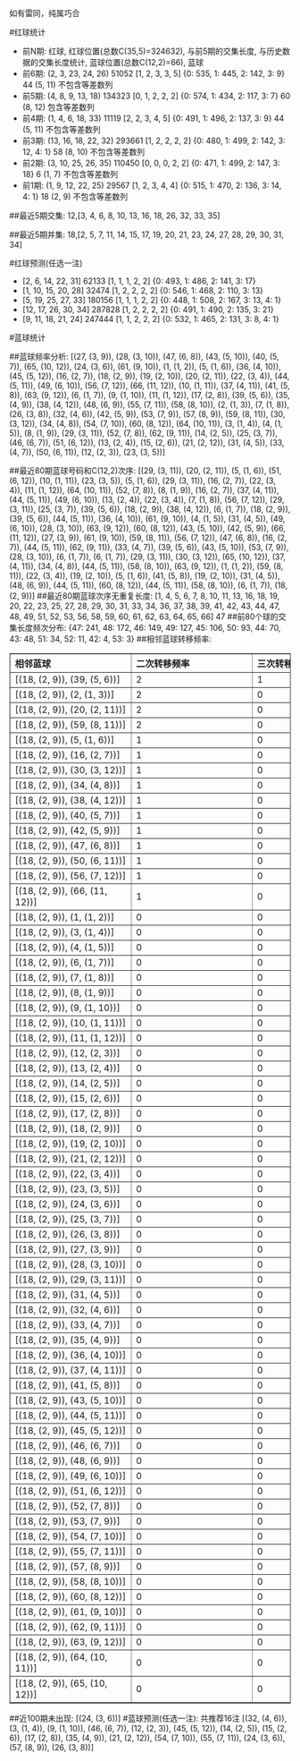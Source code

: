 <!-- 
.. title: 大乐透14123期(2014-10-20)数据分析报告
.. slug: dlott-14123-2014-10-20-report
.. date: 2014-10-21 08:00:00 UTC+08:00
.. tags: Lottery
.. link: 
.. description: 
.. type: text
-->

如有雷同，纯属巧合

<!-- TEASER_END-->

#红球统计

- 前N期: 红球, 红球位置(总数C(35,5)=324632), 与前5期的交集长度, 与历史数据的交集长度统计, 蓝球位置(总数C(12,2)=66), 蓝球
- 前6期: (2, 3, 23, 24, 26) 51052 [1, 2, 3, 3, 5] {0: 535, 1: 445, 2: 142, 3: 9} 44 (5, 11) 不包含等差数列
- 前5期: (4, 8, 9, 13, 18) 134323 [0, 1, 2, 2, 2] {0: 574, 1: 434, 2: 117, 3: 7} 60 (8, 12) 包含等差数列
- 前4期: (1, 4, 6, 18, 33) 11119 [2, 2, 3, 4, 5] {0: 491, 1: 496, 2: 137, 3: 9} 44 (5, 11) 不包含等差数列
- 前3期: (13, 16, 18, 22, 32) 293661 [1, 2, 2, 2, 2] {0: 480, 1: 499, 2: 142, 3: 12, 4: 1} 58 (8, 10) 不包含等差数列
- 前2期: (3, 10, 25, 26, 35) 110450 [0, 0, 0, 2, 2] {0: 471, 1: 499, 2: 147, 3: 18} 6 (1, 7) 不包含等差数列
- 前1期: (1, 9, 12, 22, 25) 29567 [1, 2, 3, 4, 4] {0: 515, 1: 470, 2: 136, 3: 14, 4: 1} 18 (2, 9) 不包含等差数列

##最近5期交集:
12,[3, 4, 6, 8, 10, 13, 16, 18, 26, 32, 33, 35]

##最近5期并集:
18,[2, 5, 7, 11, 14, 15, 17, 19, 20, 21, 23, 24, 27, 28, 29, 30, 31, 34]

#红球预测(任选一注)

- [2, 6, 14, 22, 31] 62133 [1, 1, 1, 2, 2] {0: 493, 1: 486, 2: 141, 3: 17}
- [1, 10, 15, 20, 28] 32474 [1, 2, 2, 2, 2] {0: 546, 1: 468, 2: 110, 3: 13}
- [5, 19, 25, 27, 33] 180156 [1, 1, 1, 2, 2] {0: 448, 1: 508, 2: 167, 3: 13, 4: 1}
- [12, 17, 26, 30, 34] 287828 [1, 2, 2, 2, 2] {0: 491, 1: 490, 2: 135, 3: 21}
- [9, 11, 18, 21, 24] 247444 [1, 1, 2, 2, 2] {0: 532, 1: 465, 2: 131, 3: 8, 4: 1}

#蓝球统计

##蓝球频率分析:
[(27, (3, 9)), (28, (3, 10)), (47, (6, 8)), (43, (5, 10)), (40, (5, 7)), (65, (10, 12)), (24, (3, 6)), (61, (9, 10)), (1, (1, 2)), (5, (1, 6)), (36, (4, 10)), (45, (5, 12)), (16, (2, 7)), (18, (2, 9)), (19, (2, 10)), (20, (2, 11)), (22, (3, 4)), (44, (5, 11)), (49, (6, 10)), (56, (7, 12)), (66, (11, 12)), (10, (1, 11)), (37, (4, 11)), (41, (5, 8)), (63, (9, 12)), (6, (1, 7)), (9, (1, 10)), (11, (1, 12)), (17, (2, 8)), (39, (5, 6)), (35, (4, 9)), (38, (4, 12)), (48, (6, 9)), (55, (7, 11)), (58, (8, 10)), (2, (1, 3)), (7, (1, 8)), (26, (3, 8)), (32, (4, 6)), (42, (5, 9)), (53, (7, 9)), (57, (8, 9)), (59, (8, 11)), (30, (3, 12)), (34, (4, 8)), (54, (7, 10)), (60, (8, 12)), (64, (10, 11)), (3, (1, 4)), (4, (1, 5)), (8, (1, 9)), (29, (3, 11)), (52, (7, 8)), (62, (9, 11)), (14, (2, 5)), (25, (3, 7)), (46, (6, 7)), (51, (6, 12)), (13, (2, 4)), (15, (2, 6)), (21, (2, 12)), (31, (4, 5)), (33, (4, 7)), (50, (6, 11)), (12, (2, 3)), (23, (3, 5))]

##最近80期蓝球号码和C(12,2)次序:
[(29, (3, 11)), (20, (2, 11)), (5, (1, 6)), (51, (6, 12)), (10, (1, 11)), (23, (3, 5)), (5, (1, 6)), (29, (3, 11)), (16, (2, 7)), (22, (3, 4)), (11, (1, 12)), (64, (10, 11)), (52, (7, 8)), (8, (1, 9)), (16, (2, 7)), (37, (4, 11)), (44, (5, 11)), (49, (6, 10)), (13, (2, 4)), (22, (3, 4)), (7, (1, 8)), (56, (7, 12)), (29, (3, 11)), (25, (3, 7)), (39, (5, 6)), (18, (2, 9)), (38, (4, 12)), (6, (1, 7)), (18, (2, 9)), (39, (5, 6)), (44, (5, 11)), (36, (4, 10)), (61, (9, 10)), (4, (1, 5)), (31, (4, 5)), (49, (6, 10)), (28, (3, 10)), (63, (9, 12)), (60, (8, 12)), (43, (5, 10)), (42, (5, 9)), (66, (11, 12)), (27, (3, 9)), (61, (9, 10)), (59, (8, 11)), (56, (7, 12)), (47, (6, 8)), (16, (2, 7)), (44, (5, 11)), (62, (9, 11)), (33, (4, 7)), (39, (5, 6)), (43, (5, 10)), (53, (7, 9)), (28, (3, 10)), (6, (1, 7)), (6, (1, 7)), (29, (3, 11)), (30, (3, 12)), (65, (10, 12)), (37, (4, 11)), (34, (4, 8)), (44, (5, 11)), (58, (8, 10)), (63, (9, 12)), (1, (1, 2)), (59, (8, 11)), (22, (3, 4)), (19, (2, 10)), (5, (1, 6)), (41, (5, 8)), (19, (2, 10)), (31, (4, 5)), (48, (6, 9)), (44, (5, 11)), (60, (8, 12)), (44, (5, 11)), (58, (8, 10)), (6, (1, 7)), (18, (2, 9))]
##最近80期蓝球次序无重复长度:
[1, 4, 5, 6, 7, 8, 10, 11, 13, 16, 18, 19, 20, 22, 23, 25, 27, 28, 29, 30, 31, 33, 34, 36, 37, 38, 39, 41, 42, 43, 44, 47, 48, 49, 51, 52, 53, 56, 58, 59, 60, 61, 62, 63, 64, 65, 66] 47
##前80个球的交集长度频次分布:
{47: 241, 48: 172, 46: 149, 49: 127, 45: 106, 50: 93, 44: 70, 43: 48, 51: 34, 52: 11, 42: 4, 53: 3}
##相邻蓝球转移频率:
<table border="1" class="table table-striped dataframe">
  <thead>
    <tr style="text-align: left;">
      <th style="min-width: 200px;">相邻蓝球</th>
      <th style="min-width: 200px;">二次转移频率</th>
      <th style="min-width: 200px;">三次转移频率</th>
    </tr>
  </thead>
  <tbody>
    <tr>
      <td>   [(18, (2, 9)), (39, (5, 6))]</td>
      <td> 2</td>
      <td> 1</td>
    </tr>
    <tr>
      <td>    [(18, (2, 9)), (2, (1, 3))]</td>
      <td> 2</td>
      <td> 0</td>
    </tr>
    <tr>
      <td>  [(18, (2, 9)), (20, (2, 11))]</td>
      <td> 2</td>
      <td> 0</td>
    </tr>
    <tr>
      <td>  [(18, (2, 9)), (59, (8, 11))]</td>
      <td> 2</td>
      <td> 0</td>
    </tr>
    <tr>
      <td>    [(18, (2, 9)), (5, (1, 6))]</td>
      <td> 1</td>
      <td> 0</td>
    </tr>
    <tr>
      <td>   [(18, (2, 9)), (16, (2, 7))]</td>
      <td> 1</td>
      <td> 0</td>
    </tr>
    <tr>
      <td>  [(18, (2, 9)), (30, (3, 12))]</td>
      <td> 1</td>
      <td> 0</td>
    </tr>
    <tr>
      <td>   [(18, (2, 9)), (34, (4, 8))]</td>
      <td> 1</td>
      <td> 0</td>
    </tr>
    <tr>
      <td>  [(18, (2, 9)), (38, (4, 12))]</td>
      <td> 1</td>
      <td> 0</td>
    </tr>
    <tr>
      <td>   [(18, (2, 9)), (40, (5, 7))]</td>
      <td> 1</td>
      <td> 0</td>
    </tr>
    <tr>
      <td>   [(18, (2, 9)), (42, (5, 9))]</td>
      <td> 1</td>
      <td> 0</td>
    </tr>
    <tr>
      <td>   [(18, (2, 9)), (47, (6, 8))]</td>
      <td> 1</td>
      <td> 0</td>
    </tr>
    <tr>
      <td>  [(18, (2, 9)), (50, (6, 11))]</td>
      <td> 1</td>
      <td> 0</td>
    </tr>
    <tr>
      <td>  [(18, (2, 9)), (56, (7, 12))]</td>
      <td> 1</td>
      <td> 0</td>
    </tr>
    <tr>
      <td> [(18, (2, 9)), (66, (11, 12))]</td>
      <td> 1</td>
      <td> 0</td>
    </tr>
    <tr>
      <td>    [(18, (2, 9)), (1, (1, 2))]</td>
      <td> 0</td>
      <td> 0</td>
    </tr>
    <tr>
      <td>    [(18, (2, 9)), (3, (1, 4))]</td>
      <td> 0</td>
      <td> 0</td>
    </tr>
    <tr>
      <td>    [(18, (2, 9)), (4, (1, 5))]</td>
      <td> 0</td>
      <td> 0</td>
    </tr>
    <tr>
      <td>    [(18, (2, 9)), (6, (1, 7))]</td>
      <td> 0</td>
      <td> 0</td>
    </tr>
    <tr>
      <td>    [(18, (2, 9)), (7, (1, 8))]</td>
      <td> 0</td>
      <td> 0</td>
    </tr>
    <tr>
      <td>    [(18, (2, 9)), (8, (1, 9))]</td>
      <td> 0</td>
      <td> 0</td>
    </tr>
    <tr>
      <td>   [(18, (2, 9)), (9, (1, 10))]</td>
      <td> 0</td>
      <td> 0</td>
    </tr>
    <tr>
      <td>  [(18, (2, 9)), (10, (1, 11))]</td>
      <td> 0</td>
      <td> 0</td>
    </tr>
    <tr>
      <td>  [(18, (2, 9)), (11, (1, 12))]</td>
      <td> 0</td>
      <td> 0</td>
    </tr>
    <tr>
      <td>   [(18, (2, 9)), (12, (2, 3))]</td>
      <td> 0</td>
      <td> 0</td>
    </tr>
    <tr>
      <td>   [(18, (2, 9)), (13, (2, 4))]</td>
      <td> 0</td>
      <td> 0</td>
    </tr>
    <tr>
      <td>   [(18, (2, 9)), (14, (2, 5))]</td>
      <td> 0</td>
      <td> 0</td>
    </tr>
    <tr>
      <td>   [(18, (2, 9)), (15, (2, 6))]</td>
      <td> 0</td>
      <td> 0</td>
    </tr>
    <tr>
      <td>   [(18, (2, 9)), (17, (2, 8))]</td>
      <td> 0</td>
      <td> 0</td>
    </tr>
    <tr>
      <td>   [(18, (2, 9)), (18, (2, 9))]</td>
      <td> 0</td>
      <td> 0</td>
    </tr>
    <tr>
      <td>  [(18, (2, 9)), (19, (2, 10))]</td>
      <td> 0</td>
      <td> 0</td>
    </tr>
    <tr>
      <td>  [(18, (2, 9)), (21, (2, 12))]</td>
      <td> 0</td>
      <td> 0</td>
    </tr>
    <tr>
      <td>   [(18, (2, 9)), (22, (3, 4))]</td>
      <td> 0</td>
      <td> 0</td>
    </tr>
    <tr>
      <td>   [(18, (2, 9)), (23, (3, 5))]</td>
      <td> 0</td>
      <td> 0</td>
    </tr>
    <tr>
      <td>   [(18, (2, 9)), (24, (3, 6))]</td>
      <td> 0</td>
      <td> 0</td>
    </tr>
    <tr>
      <td>   [(18, (2, 9)), (25, (3, 7))]</td>
      <td> 0</td>
      <td> 0</td>
    </tr>
    <tr>
      <td>   [(18, (2, 9)), (26, (3, 8))]</td>
      <td> 0</td>
      <td> 0</td>
    </tr>
    <tr>
      <td>   [(18, (2, 9)), (27, (3, 9))]</td>
      <td> 0</td>
      <td> 0</td>
    </tr>
    <tr>
      <td>  [(18, (2, 9)), (28, (3, 10))]</td>
      <td> 0</td>
      <td> 0</td>
    </tr>
    <tr>
      <td>  [(18, (2, 9)), (29, (3, 11))]</td>
      <td> 0</td>
      <td> 0</td>
    </tr>
    <tr>
      <td>   [(18, (2, 9)), (31, (4, 5))]</td>
      <td> 0</td>
      <td> 0</td>
    </tr>
    <tr>
      <td>   [(18, (2, 9)), (32, (4, 6))]</td>
      <td> 0</td>
      <td> 0</td>
    </tr>
    <tr>
      <td>   [(18, (2, 9)), (33, (4, 7))]</td>
      <td> 0</td>
      <td> 0</td>
    </tr>
    <tr>
      <td>   [(18, (2, 9)), (35, (4, 9))]</td>
      <td> 0</td>
      <td> 0</td>
    </tr>
    <tr>
      <td>  [(18, (2, 9)), (36, (4, 10))]</td>
      <td> 0</td>
      <td> 0</td>
    </tr>
    <tr>
      <td>  [(18, (2, 9)), (37, (4, 11))]</td>
      <td> 0</td>
      <td> 0</td>
    </tr>
    <tr>
      <td>   [(18, (2, 9)), (41, (5, 8))]</td>
      <td> 0</td>
      <td> 0</td>
    </tr>
    <tr>
      <td>  [(18, (2, 9)), (43, (5, 10))]</td>
      <td> 0</td>
      <td> 0</td>
    </tr>
    <tr>
      <td>  [(18, (2, 9)), (44, (5, 11))]</td>
      <td> 0</td>
      <td> 0</td>
    </tr>
    <tr>
      <td>  [(18, (2, 9)), (45, (5, 12))]</td>
      <td> 0</td>
      <td> 0</td>
    </tr>
    <tr>
      <td>   [(18, (2, 9)), (46, (6, 7))]</td>
      <td> 0</td>
      <td> 0</td>
    </tr>
    <tr>
      <td>   [(18, (2, 9)), (48, (6, 9))]</td>
      <td> 0</td>
      <td> 0</td>
    </tr>
    <tr>
      <td>  [(18, (2, 9)), (49, (6, 10))]</td>
      <td> 0</td>
      <td> 0</td>
    </tr>
    <tr>
      <td>  [(18, (2, 9)), (51, (6, 12))]</td>
      <td> 0</td>
      <td> 0</td>
    </tr>
    <tr>
      <td>   [(18, (2, 9)), (52, (7, 8))]</td>
      <td> 0</td>
      <td> 0</td>
    </tr>
    <tr>
      <td>   [(18, (2, 9)), (53, (7, 9))]</td>
      <td> 0</td>
      <td> 0</td>
    </tr>
    <tr>
      <td>  [(18, (2, 9)), (54, (7, 10))]</td>
      <td> 0</td>
      <td> 0</td>
    </tr>
    <tr>
      <td>  [(18, (2, 9)), (55, (7, 11))]</td>
      <td> 0</td>
      <td> 0</td>
    </tr>
    <tr>
      <td>   [(18, (2, 9)), (57, (8, 9))]</td>
      <td> 0</td>
      <td> 0</td>
    </tr>
    <tr>
      <td>  [(18, (2, 9)), (58, (8, 10))]</td>
      <td> 0</td>
      <td> 0</td>
    </tr>
    <tr>
      <td>  [(18, (2, 9)), (60, (8, 12))]</td>
      <td> 0</td>
      <td> 0</td>
    </tr>
    <tr>
      <td>  [(18, (2, 9)), (61, (9, 10))]</td>
      <td> 0</td>
      <td> 0</td>
    </tr>
    <tr>
      <td>  [(18, (2, 9)), (62, (9, 11))]</td>
      <td> 0</td>
      <td> 0</td>
    </tr>
    <tr>
      <td>  [(18, (2, 9)), (63, (9, 12))]</td>
      <td> 0</td>
      <td> 0</td>
    </tr>
    <tr>
      <td> [(18, (2, 9)), (64, (10, 11))]</td>
      <td> 0</td>
      <td> 0</td>
    </tr>
    <tr>
      <td> [(18, (2, 9)), (65, (10, 12))]</td>
      <td> 0</td>
      <td> 0</td>
    </tr>
  </tbody>
</table>
##近100期未出现:
[(24, (3, 6))]
#蓝球预测(任选一注):
共推荐16注
[(32, (4, 6)), (3, (1, 4)), (9, (1, 10)), (46, (6, 7)), (12, (2, 3)), (45, (5, 12)), (14, (2, 5)), (15, (2, 6)), (17, (2, 8)), (35, (4, 9)), (21, (2, 12)), (54, (7, 10)), (55, (7, 11)), (24, (3, 6)), (57, (8, 9)), (26, (3, 8))]

